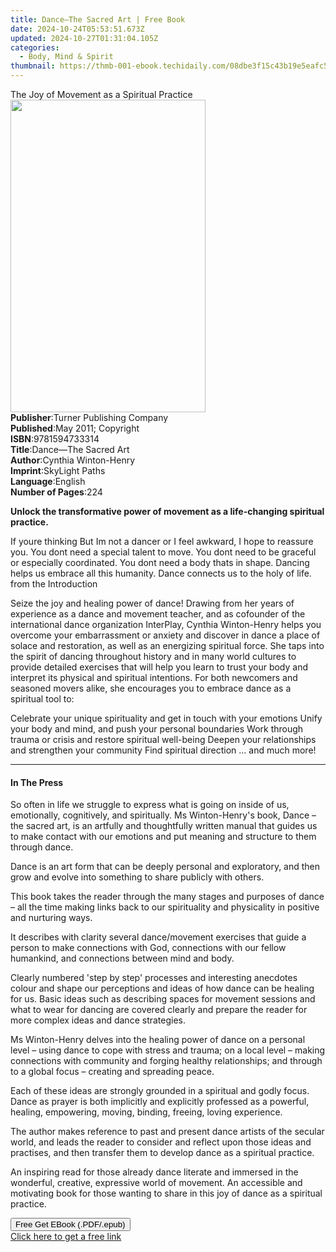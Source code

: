 ```yaml
---
title: Dance—The Sacred Art | Free Book
date: 2024-10-24T05:53:51.673Z
updated: 2024-10-27T01:31:04.105Z
categories:
  - Body, Mind & Spirit
thumbnail: https://thmb-001-ebook.techidaily.com/08dbe3f15c43b19e5eafc553f2f4bc13e003b6fb76eeb3842bceb4c1d7fc7d5f.jpg
---
```

<main id="book-container">
  <div class="flex flex-col">
    <div class="book-brief flex-1 py-6 px-4 sm:p-6 md:py-10 md:px-8">
      <!-- brief-->
      <div class="book-brief-main">
        The Joy of Movement as a Spiritual Practice
      </div>
    </div>
    <div
      class="book-meta-info flex-1 grid gap-4 col-start-1 col-end-3 row-start-1 sm:mb-6 sm:grid-cols-4 lg:gap-6 lg:col-start-2 lg:row-end-6 lg:row-span-6 lg:mb-0"
    >
      <div
        class="book-meta-info-left place-content-center mt-4 p-4 text-sm leading-6 col-start-2 col-span-2 dark:text-slate-400"
      >
        <img
          class="w-full h-500 object-cover rounded-lg sm:h-255 sm:col-span-2 lg:col-span-full"
          src="https://img-001-ebook.techidaily.com/3b2651adca6647aaae9a1b32f18874d05fa39d994d95036fa6dba326a6617828.jpg"
          alt=""
          width="312"
          height="500"
        />
      </div>
      <div
        class="book-meta-info-right mt-2 col-start-1 row-start-2 col-span-3 self-center"
      >
        <!-- meta data  -->
        <div class="flex flex-col px-4 md:px-8">
          <div class="flex-1">
            <strong>Publisher</strong>:<span class="px-2"
              >Turner Publishing Company</span
            >
          </div>
          <div class="flex-1">
            <strong>Published</strong>:<span class="px-2"
              >May 2011; Copyright</span
            >
          </div>
          <div class="flex-1">
            <strong>ISBN</strong>:<span class="px-2">9781594733314</span>
          </div>
          <div class="flex-1">
            <strong>Title</strong>:<span class="px-2"
              >Dance—The Sacred Art</span
            >
          </div>
          <div class="flex-1">
            <strong>Author</strong>:<span class="px-2"
              >Cynthia Winton-Henry</span
            >
          </div>
          <div class="flex-1">
            <strong>Imprint</strong>:<span class="px-2">SkyLight Paths</span>
          </div>
          <div class="flex-1">
            <strong>Language</strong>:<span class="px-2">English</span>
          </div>
          <div class="flex-1">
            <strong>Number of Pages</strong>:<span class="px-2">224</span>
          </div>
        </div>
      </div>
    </div>
    <div class="book-description flex-1 py-6 px-4 sm:p-6 md:py-10 md:px-8">
      <div class="book-description-main">
        <div accordion-content="" id="description">
          <p>
            <b
              >Unlock the transformative power of movement as a life-changing
              spiritual practice.</b
            >
          </p>
          <p>
            If youre thinking But Im not a dancer or I feel awkward, I hope to
            reassure you. You dont need a special talent to move. You dont need
            to be graceful or especially coordinated. You dont need a body thats
            in shape. Dancing helps us embrace all this humanity. Dance connects
            us to the holy of life.<br />from the Introduction
          </p>
          <p>
            Seize the joy and healing power of dance! Drawing from her years of
            experience as a dance and movement teacher, and as cofounder of the
            international dance organization InterPlay, Cynthia Winton-Henry
            helps you overcome your embarrassment or anxiety and discover in
            dance a place of solace and restoration, as well as an energizing
            spiritual force. She taps into the spirit of dancing throughout
            history and in many world cultures to provide detailed exercises
            that will help you learn to trust your body and interpret its
            physical and spiritual intentions. For both newcomers and seasoned
            movers alike, she encourages you to embrace dance as a spiritual
            tool to:
          </p>
          Celebrate your unique spirituality and get in touch with your emotions
          Unify your body and mind, and push your personal boundaries Work
          through trauma or crisis and restore spiritual well-being Deepen your
          relationships and strengthen your community Find spiritual direction …
          and much more!
        </div>
        <div class="accordion-fader"></div>
      </div>
    </div>
    <div class="book-excerpts flex-1 py-6 px-4 sm:p-6 md:py-10 md:px-8">
      <!-- excerpts-->
      <div class="book-excerpts-main">
        <hr />
        <h4 class="placeholder placeholder-heading">
          <span>In The Press</span>
        </h4>
        <p></p>
        <p>
          So often in life we struggle to express what is going on inside of us,
          emotionally, cognitively, and spiritually. Ms Winton-Henry's book,
          Dance – the sacred art, is an artfully and thoughtfully written manual
          that guides us to make contact with our emotions and put meaning and
          structure to them through dance.
        </p>
        <p>
          Dance is an art form that can be deeply personal and exploratory, and
          then grow and evolve into something to share publicly with others.
        </p>
        <p>
          This book takes the reader through the many stages and purposes of
          dance – all the time making links back to our spirituality and
          physicality in positive and nurturing ways.
        </p>
        <p>
          It describes with clarity several dance/movement exercises that guide
          a person to make connections with God, connections with our fellow
          humankind, and connections between mind and body.
        </p>
        <p>
          Clearly numbered 'step by step' processes and interesting anecdotes
          colour and shape our perceptions and ideas of how dance can be healing
          for us. Basic ideas such as describing spaces for movement sessions
          and what to wear for dancing are covered clearly and prepare the
          reader for more complex ideas and dance strategies.
        </p>
        <p>
          Ms Winton-Henry delves into the healing power of dance on a personal
          level – using dance to cope with stress and trauma; on a local level –
          making connections with community and forging healthy relationships;
          and through to a global focus – creating and spreading peace.
        </p>
        <p>
          Each of these ideas are strongly grounded in a spiritual and godly
          focus. Dance as prayer is both implicitly and explicitly professed as
          a powerful, healing, empowering, moving, binding, freeing, loving
          experience.
        </p>
        <p>
          The author makes reference to past and present dance artists of the
          secular world, and leads the reader to consider and reflect upon those
          ideas and practises, and then transfer them to develop dance as a
          spiritual practice.
        </p>
        <p>
          An inspiring read for those already dance literate and immersed in the
          wonderful, creative, expressive world of movement. An accessible and
          motivating book for those wanting to share in this joy of dance as a
          spiritual practice.
        </p>
        <p></p>
      </div>
    </div>
    <div
      class="book-about-author flex-1 py-6 px-4 sm:p-6 md:py-10 md:px-8"
    ></div>
    <div class="book-free-get flex-1 py-6 px-4 sm:p-6 md:py-10 md:px-8">
      <button
        id="btn-free-get"
        class="bg-blue-500 hover:bg-blue-700 text-white font-bold py-2 px-4 rounded"
      >
        Free Get EBook (.PDF/.epub)
      </button>
      <div id="countdown-display" class="px-2 text-lg mt-2"></div>
      <a
        id="free-link"
        class="hidden bg-blue-500 hover:bg-blue-700 text-white font-bold py-2 px-4 rounded"
        href="https://www.ebooks.com/en-us/book/96499229/dance-the-sacred-art/cynthia-winton-henry/"
        target="_blank"
        >Click here to get a free link</a
      >
    </div>
    <script>
      let countdownTime = 0;
      let countdownInterval = null;
      document
        .getElementById('btn-free-get')
        .addEventListener('click', startCountdown);
      function startCountdown() {
        countdownTime = new Date().getTime() + 60000 * 3;
        countdownInterval = setInterval(updateCountdown, 1000);
        document.getElementById('btn-free-get').disabled = true;
        document
          .getElementById('btn-free-get')
          .classList.add('bg-gray-500', 'cursor-not-allowed');
      }
      function updateCountdown() {
        let currentTime = new Date().getTime();
        let timeLeft = countdownTime - currentTime;
        let secondsLeft = Math.floor(timeLeft / 1000);
        document.getElementById('countdown-display').innerHTML =
          `Remaining time: ${secondsLeft} seconds.`;
        if (secondsLeft <= 0) {
          clearInterval(countdownInterval);
          document.getElementById('btn-free-get').classList.add('hidden');
          document.getElementById('free-link').classList.remove('hidden');
          document.getElementById('countdown-display').innerHTML = '';
        }
      }
    </script>
  </div>
</main>

<ins class="adsbygoogle"
      style="display:block"
      data-ad-client="ca-pub-7571918770474297"
      data-ad-slot="8358498916"
      data-ad-format="auto"
      data-full-width-responsive="true"></ins>
    